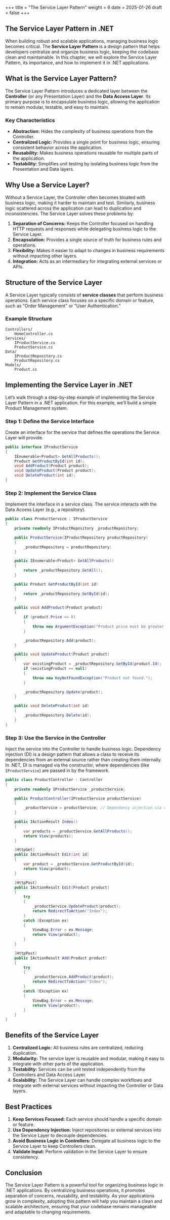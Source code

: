 +++
title = "The Service Layer Pattern"
weight = 6
date = 2025-01-26
draft = false
+++

## The Service Layer Pattern in .NET

When building robust and scalable applications, managing business logic becomes critical. The **Service Layer Pattern** is a design pattern that helps developers centralize and organize business logic, keeping the codebase clean and maintainable. In this chapter, we will explore the Service Layer Pattern, its importance, and how to implement it in .NET applications.


## What is the Service Layer Pattern?

The Service Layer Pattern introduces a dedicated layer between the **Controller** (or any Presentation Layer) and the **Data Access Layer**. Its primary purpose is to encapsulate business logic, allowing the application to remain modular, testable, and easy to maintain.

### Key Characteristics
- **Abstraction:** Hides the complexity of business operations from the Controller.
- **Centralized Logic:** Provides a single point for business logic, ensuring consistent behavior across the application.
- **Reusability:** Makes business operations reusable for multiple parts of the application.
- **Testability:** Simplifies unit testing by isolating business logic from the Presentation and Data layers.


## Why Use a Service Layer?

Without a Service Layer, the Controller often becomes bloated with business logic, making it harder to maintain and test. Similarly, business logic scattered across the application can lead to duplication and inconsistencies. The Service Layer solves these problems by:

1. **Separation of Concerns:** Keeps the Controller focused on handling HTTP requests and responses while delegating business logic to the Service Layer.
2. **Encapsulation:** Provides a single source of truth for business rules and operations.
3. **Flexibility:** Makes it easier to adapt to changes in business requirements without impacting other layers.
4. **Integration:** Acts as an intermediary for integrating external services or APIs.


## Structure of the Service Layer

A Service Layer typically consists of **service classes** that perform business operations. Each service class focuses on a specific domain or feature, such as "Order Management" or "User Authentication."

### Example Structure

```
Controllers/
    HomeController.cs
Services/
    IProductService.cs
    ProductService.cs
Data/
    IProductRepository.cs
    ProductRepository.cs
Models/
    Product.cs
```

## Implementing the Service Layer in .NET

Let’s walk through a step-by-step example of implementing the Service Layer Pattern in a .NET application. For this example, we’ll build a simple Product Management system.

### Step 1: Define the Service Interface

Create an interface for the service that defines the operations the Service Layer will provide.

```csharp
public interface IProductService
{
    IEnumerable<Product> GetAllProducts();
    Product GetProductById(int id);
    void AddProduct(Product product);
    void UpdateProduct(Product product);
    void DeleteProduct(int id);
}
```

### Step 2: Implement the Service Class

Implement the interface in a service class. The service interacts with the Data Access Layer (e.g., a repository).

```csharp
public class ProductService : IProductService
{
    private readonly IProductRepository _productRepository;

    public ProductService(IProductRepository productRepository)
    {
        _productRepository = productRepository;
    }

    public IEnumerable<Product> GetAllProducts()
    {
        return _productRepository.GetAll();
    }

    public Product GetProductById(int id)
    {
        return _productRepository.GetById(id);
    }

    public void AddProduct(Product product)
    {
        if (product.Price <= 0)
        {
            throw new ArgumentException("Product price must be greater than zero.");
        }

        _productRepository.Add(product);
    }

    public void UpdateProduct(Product product)
    {
        var existingProduct = _productRepository.GetById(product.Id);
        if (existingProduct == null)
        {
            throw new KeyNotFoundException("Product not found.");
        }

        _productRepository.Update(product);
    }

    public void DeleteProduct(int id)
    {
        _productRepository.Delete(id);
    }
}
```

### Step 3: Use the Service in the Controller

Inject the service into the Controller to handle business logic. Dependency injection (DI) is a design pattern that allows a class to receive its dependencies from an external source rather than creating them internally. In .NET, DI is managed via the constructor, where dependencies (like `IProductService`) are passed in by the framework.

```csharp
public class ProductController : Controller
{
    private readonly IProductService _productService;

    public ProductController(IProductService productService)
    {
        _productService = productService; // Dependency injection via constructor
    }

    public IActionResult Index()
    {
        var products = _productService.GetAllProducts();
        return View(products);
    }

    [HttpGet]
    public IActionResult Edit(int id)
    {
        var product = _productService.GetProductById(id);
        return View(product);
    }

    [HttpPost]
    public IActionResult Edit(Product product)
    {
        try
        {
            _productService.UpdateProduct(product);
            return RedirectToAction("Index");
        }
        catch (Exception ex)
        {
            ViewBag.Error = ex.Message;
            return View(product);
        }
    }

    [HttpPost]
    public IActionResult Add(Product product)
    {
        try
        {
            _productService.AddProduct(product);
            return RedirectToAction("Index");
        }
        catch (Exception ex)
        {
            ViewBag.Error = ex.Message;
            return View(product);
        }
    }
}
```

## Benefits of the Service Layer

1. **Centralized Logic:** All business rules are centralized, reducing duplication.
2. **Modularity:** The service layer is reusable and modular, making it easy to integrate with other parts of the application.
3. **Testability:** Services can be unit tested independently from the Controllers and Data Access Layer.
4. **Scalability:** The Service Layer can handle complex workflows and integrate with external services without impacting the Controller or Data layers.

## Best Practices

1. **Keep Services Focused:** Each service should handle a specific domain or feature.
2. **Use Dependency Injection:** Inject repositories or external services into the Service Layer to decouple dependencies.
3. **Avoid Business Logic in Controllers:** Delegate all business logic to the Service Layer to keep Controllers clean.
4. **Validate Input:** Perform validation in the Service Layer to ensure consistency.

## Conclusion

The Service Layer Pattern is a powerful tool for organizing business logic in .NET applications. By centralizing business operations, it promotes separation of concerns, reusability, and testability. As your applications grow in complexity, adopting this pattern will help you maintain a clean and scalable architecture, ensuring that your codebase remains manageable and adaptable to changing requirements.
